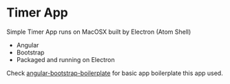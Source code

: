 # Timer App
Simple Timer App runs on MacOSX built by Electron (Atom Shell)

* Angular
* Bootstrap
* Packaged and running on Electron

Check [angular-bootstrap-boilerplate](https://github.com/mfyz/angular-bootstrap-boilerplate) for basic app boilerplate this app used.
